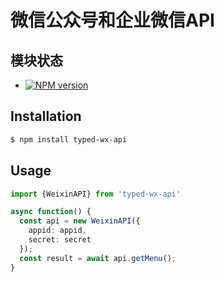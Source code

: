 微信公众号和企业微信API
===========


## 模块状态
- [![NPM version](https://badge.fury.io/js/typed-wx-api.png)](http://badge.fury.io/js/typed-wx-api)

## Installation

```sh
$ npm install typed-wx-api
```

## Usage

```typescript
import {WeixinAPI} from 'typed-wx-api'

async function() {
  const api = new WeixinAPI({
    appid: appid,
    secret: secret
  });
  const result = await api.getMenu();
}
```